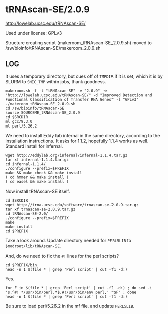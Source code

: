 tRNAscan-SE/2.0.9
=================

<http://lowelab.ucsc.edu/tRNAscan-SE/>

Used under license:
GPLv3


Structure creating script (makeroom_tRNAscan-SE_2.0.9.sh) moved to /sw/bioinfo/tRNAscan-SE/makeroom_2.0.9.sh

LOG
---

It uses a temporary directory, but cues off of `TMPDIR` if it is set, which it is by SLURM to `SNIC_TMP` within jobs, thank goodness.


    makeroom.sh -f -t "tRNAscan-SE" -v "2.0.9" -w "http://lowelab.ucsc.edu/tRNAscan-SE/" -d "Improved Detection and Functional Classification of Transfer RNA Genes" -l "GPLv3"
    ./makeroom_tRNAscan-SE_2.0.9.sh
    cd /sw/bioinfo/tRNAscan-SE
    source SOURCEME_tRNAscan-SE_2.0.9
    cd $SRCDIR
    ml gcc/9.3.0
    ml perl/5.26.2

We need to install Eddy lab infernal in the same directory, according to the
installation instructions.  It asks for 1.1.2, hopefully 1.1.4 works as well.
Standard install for infernal.

    wget http://eddylab.org/infernal/infernal-1.1.4.tar.gz
    tar xf infernal-1.1.4.tar.gz 
    cd infernal-1.1.4/
    ./configure --prefix=$PREFIX
    make && make check && make install
    ( cd hmmer && make install )
    ( cd easel && make install )

Now install tRNAscan-SE itself.

    cd $SRCDIR
    wget http://trna.ucsc.edu/software/trnascan-se-2.0.9.tar.gz
    tar xf trnascan-se-2.0.9.tar.gz 
    cd tRNAscan-SE-2.0/
    ./configure --prefix=$PREFIX
    make
    make install
    cd $PREFIX

Take a look around.  Update directory needed for `PERL5LIB` to `$modroot/lib/tRNAscan-SE`.

And, do we need to fix the `#!` lines for the perl scripts?

    cd $PREFIX/bin
    head -n 1 $(file * | grep 'Perl script' | cut -f1 -d:)

Yes.

    for F in $(file * | grep 'Perl script' | cut -f1 -d:) ; do sed -i 's,^#! */usr/bin/perl.*$,#!/usr/bin/env perl,' "$F" ; done
    head -n 1 $(file * | grep 'Perl script' | cut -f1 -d:)

Be sure to load perl/5.26.2 in the mf file, and update `PERL5LIB`.
